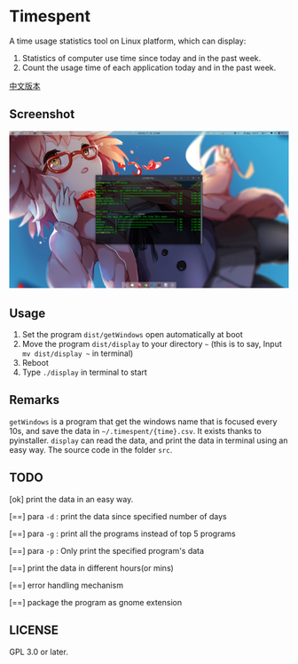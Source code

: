 # Timespent
A time usage statistics tool on Linux platform, which can display:
1. Statistics of computer use time since today and in the past week.
2. Count the usage time of each application today and in the past week.

[中文版本](README.md)

## Screenshot
![new-version](picture/3.png)

## Usage
1. Set the program `dist/getWindows` open automatically at boot
2. Move the program `dist/display` to your directory `~` (this is to say, Input `mv dist/display ~` in terminal)
3. Reboot
4. Type `./display` in terminal to start

## Remarks
`getWindows` is a program that get the windows name that is focused every 10s, and save the data in `~/.timespent/{time}.csv`. It exists thanks to pyinstaller. `display` can read the data, and print the data in terminal using an easy way. The source code in the folder `src`.

## TODO

[ok] print the data in an easy way.

[==] para `-d` : print the data since specified number of days

[==] para `-g` : print all the programs instead of top 5 programs

[==] para `-p` : Only print the specified program's data

[==] print the data in different hours(or mins)

[==] error handling mechanism

[==] package the program as gnome extension

## LICENSE
GPL 3.0 or later.